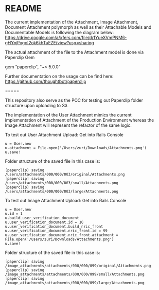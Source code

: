# README

The current implementation of the Attachment, Image Attachment, Document
Attachment polymorph as well as their Attachable Models and Documentable Models
is following the diagram below:
https://drive.google.com/a/xfers.com/file/d/1YueXVmPNM6-gHYnjPvgoI2ok6khTuEZE/view?usp=sharing

The actual attachment of the file to the Attachment model is done via Paperclip
Gem

gem "paperclip", "~> 5.0.0"

Further documentation on the usage can be find here:
https://github.com/thoughtbot/paperclip

=====

This repository also serve as the POC for testing out Paperclip folder structure
upon uploading to S3.

The implementation of the User Attachment mimics the current implementation of
Attachment of the Production Environment whereas the Image Attachment will
represent the refactor of the same logic.

To test out User Attachment Upload: Get into Rails Console

```
u = User.new
u.attachment = File.open('/Users/zuri/Downloads/Attachments.png')
u.save!
```

Folder structure of the saved file in this case is:

```
[paperclip] saving /users/attachments/000/000/003/original/Attachments.png
[paperclip] saving /users/attachments/000/000/003/small/Attachments.png
[paperclip] saving /users/attachments/000/000/003/large/Attachments.png
```

To test out Image Attachment Upload: Get into Rails Console

```
u = User.new
u.id = 1
u.build_user_verification_document
u.user_verification_document.id = 10
u.user_verification_document.build_nric_front
u.user_verification_document.nric_front.id = 99
u.user_verification_document.nric_front.attachment = File.open('/Users/zuri/Downloads/Attachments.png')
u.save!
```

Folder structure of the saved file in this case is:

```
[paperclip] saving /image_attachments/attachments/000/000/099/original/Attachments.png
[paperclip] saving /image_attachments/attachments/000/000/099/small/Attachments.png
[paperclip] saving /image_attachments/attachments/000/000/099/large/Attachments.png
```
